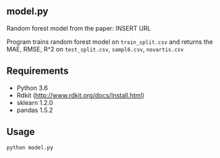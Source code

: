 ## model.py 
Random forest model from the paper: INSERT URL

Program trains random forest model on `train_split.csv` and returns the MAE, RMSE, R^2 on `test_split.csv`, `sampl6.csv`, `novartis.csv`

## Requirements

* Python 3.6
* Rdkit (http://www.rdkit.org/docs/Install.html)
* sklearn 1.2.0
* pandas 1.5.2
  
## Usage
``` 
python model.py
```

